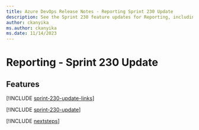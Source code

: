 ```yaml
---
title: Azure DevOps Release Notes - Reporting Sprint 230 Update
description: See the Sprint 230 feature updates for Reporting, including next steps.
author: ckanyika
ms.author: ckanyika
ms.date: 11/14/2023
---
```


# Reporting - Sprint 230 Update

## Features

[!INCLUDE [sprint-230-update-links](../includes/reporting/sprint-230-update-links.md)]

[!INCLUDE [sprint-230-update](../includes/reporting/sprint-230-update.md)]

[!INCLUDE [nextsteps](../includes/nextsteps.md)]
